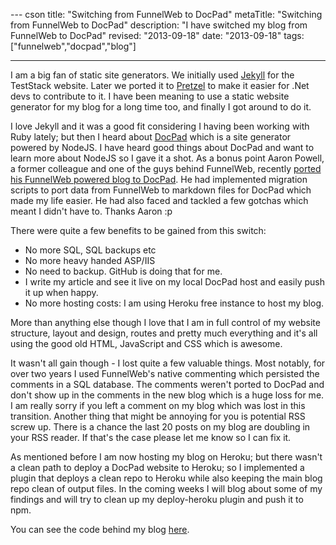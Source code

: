 --- cson
title: "Switching from FunnelWeb to DocPad"
metaTitle: "Switching from FunnelWeb to DocPad"
description: "I have switched my blog from FunnelWeb to DocPad"
revised: "2013-09-18"
date: "2013-09-18"
tags: ["funnelweb","docpad","blog"]

---
I am a big fan of static site generators. We initially used [Jekyll](https://github.com/mojombo/jekyll) for the TestStack website. Later we ported it to [Pretzel](https://github.com/Code52/pretzel) to make it easier for .Net devs to contribute to it. I have been meaning to use a static website generator for my blog for a long time too, and finally I got around to do it.

I love Jekyll and it was a good fit considering I having been working with Ruby lately; but then I heard about [DocPad](docpad.org) which is a site generator powered by NodeJS. I have heard good things about DocPad and want to learn more about NodeJS so I gave it a shot. As a bonus point Aaron Powell, a former colleague and one of the guys behind FunnelWeb, recently [ported his FunnelWeb powered blog to DocPad](www.aaron-powell.com/posts/2013-06-10-new-blog-less-funnelweb.html). He had implemented migration scripts to port data from FunnelWeb to markdown files for DocPad which made my life easier. He had also faced and tackled a few gotchas which meant I didn't have to. Thanks Aaron :p

There were quite a few benefits to be gained from this switch:

 - No more SQL, SQL backups etc
 - No more heavy handed ASP/IIS 
 - No need to backup. GitHub is doing that for me.
 - I write my article and see it live on my local DocPad host and easily push it up when happy.
 - No more hosting costs: I am using Heroku free instance to host my blog.

More than anything else though I love that I am in full control of my website structure, layout and design, routes and pretty much everything and it's all using the good old HTML, JavaScript and CSS which is awesome.

It wasn't all gain though - I lost quite a few valuable things. Most notably, for over two years I used FunnelWeb's native commenting which persisted the comments in a SQL database. The comments weren't ported to DocPad and don't show up in the comments in the new blog which is a huge loss for me. I am really sorry if you left a comment on my blog which was lost in this transition. Another thing that might be annoying for you is potential RSS screw up. There is a chance the last 20 posts on my blog are doubling in your RSS reader. If that's the case please let me know so I can fix it.

As mentioned before I am now hosting my blog on Heroku; but there wasn't a clean path to deploy a DocPad website to Heroku; so I implemented a plugin that deploys a clean repo to Heroku while also keeping the main blog repo clean of output files. In the coming weeks I will blog about some of my findings and will try to clean up my deploy-heroku plugin and push it to npm.

You can see the code behind my blog [here](https://github.com/MehdiK/myblog).